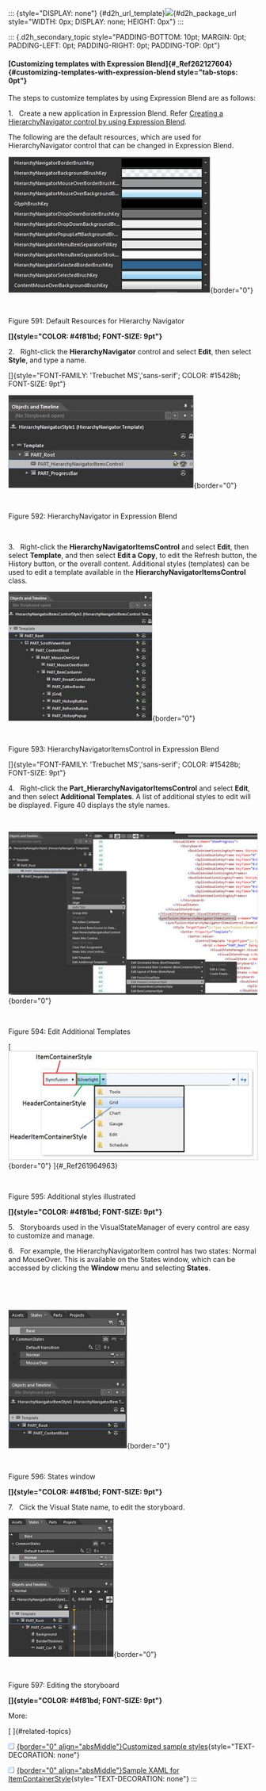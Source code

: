 ::: {style="DISPLAY: none"}
[](ms-xhelp:///?Id=d2h_url_template){#d2h_url_template}![](!package_url!){#d2h_package_url style="WIDTH: 0px; DISPLAY: none; HEIGHT: 0px"}
:::

::: {.d2h_secondary_topic style="PADDING-BOTTOM: 10pt; MARGIN: 0pt; PADDING-LEFT: 0pt; PADDING-RIGHT: 0pt; PADDING-TOP: 0pt"}
#### [Customizing templates with Expression Blend]{#_Ref262127604} {#customizing-templates-with-expression-blend style="tab-stops: 0pt"}

The steps to customize templates by using Expression Blend are as follows:

1.   Create a new application in Expression Blend. Refer [Creating a HierarchyNavigator control by using Expression Blend](ms-xhelp:///?Id=8bd8ba14-aebf-445a-bc1b-1cec782bc509).

The following are the default resources, which are used for HierarchyNavigator control that can be changed in Expression Blend.

![](ImagesExt/image30_543.jpg){border="0"}

 

Figure 591: Default Resources for Hierarchy Navigator

**[]{style="COLOR: #4f81bd; FONT-SIZE: 9pt"}** 

2.   Right-click the **HierarchyNavigator** control and select **Edit**, then select **Style**, and type a name.

[]{style="FONT-FAMILY: 'Trebuchet MS','sans-serif'; COLOR: #15428b; FONT-SIZE: 9pt"} 

![](ImagesExt/image30_544.jpg){border="0"}

 

Figure 592: HierarchyNavigator in Expression Blend

 

3.   Right-click the **HierarchyNavigatorItemsControl** and select **Edit**, then select **Template**, and then select **Edit a Copy**, to edit the Refresh button, the History button, or the overall content. Additional styles (templates) can be used to edit a template available in the **HierarchyNavigatorItemsControl** class.

![](ImagesExt/image30_545.jpg){border="0"}

 

Figure 593: HierarchyNavigatorItemsControl in Expression Blend

[]{style="FONT-FAMILY: 'Trebuchet MS','sans-serif'; COLOR: #15428b; FONT-SIZE: 9pt"} 

4.   Right-click the **Part_HierarchyNavigatorItemsControl** and select **Edit**, and then select **Additional Templates**. A list of additional styles to edit will be displayed. Figure 40 displays the style names.

 

![](ImagesExt/image30_546.jpg){border="0"}

 

Figure 594: Edit Additional Templates

[![](ImagesExt/image30_547.jpg){border="0"} ]{#_Ref261964963}

 

Figure 595: Additional styles illustrated

**[]{style="COLOR: #4f81bd; FONT-SIZE: 9pt"}** 

5.   Storyboards used in the VisualStateManager of every control are easy to customize and manage.

6.   For example, the HierarchyNavigatorItem control has two states: Normal and MouseOver. This is available on the States window, which can be accessed by clicking the **Window** menu and selecting **States**.

 

 

![](ImagesExt/image30_548.jpg){border="0"}

 

Figure 596: States window

**[]{style="COLOR: #4f81bd; FONT-SIZE: 9pt"}** 

7.   Click the Visual State name, to edit the storyboard.

![](ImagesExt/image30_549.jpg){border="0"}

 

Figure 597: Editing the storyboard

**[]{style="COLOR: #4f81bd; FONT-SIZE: 9pt"}** 

More:

[ ]{#related-topics}

[![](button.gif){border="0" align="absMiddle"}Customized sample styles](ms-xhelp:///?Id=8ec9935b-bc2a-493e-9c39-83b08d13126e){style="TEXT-DECORATION: none"}

[![](button.gif){border="0" align="absMiddle"}Sample XAML for ItemContainerStyle](ms-xhelp:///?Id=958d376c-c394-4772-abed-49da72c0c5e7){style="TEXT-DECORATION: none"}
:::
